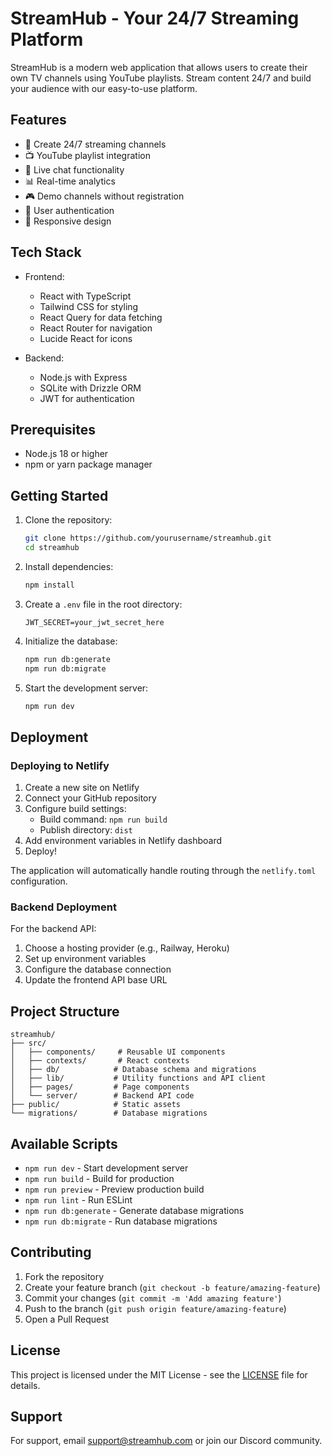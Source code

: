 # StreamHub - Your 24/7 Streaming Platform

StreamHub is a modern web application that allows users to create their own TV channels using YouTube playlists. Stream content 24/7 and build your audience with our easy-to-use platform.

## Features

- 🎥 Create 24/7 streaming channels
- 📺 YouTube playlist integration
- 💬 Live chat functionality
- 📊 Real-time analytics
- 🎮 Demo channels without registration
- 👥 User authentication
- 📱 Responsive design

## Tech Stack

- Frontend:
  - React with TypeScript
  - Tailwind CSS for styling
  - React Query for data fetching
  - React Router for navigation
  - Lucide React for icons

- Backend:
  - Node.js with Express
  - SQLite with Drizzle ORM
  - JWT for authentication

## Prerequisites

- Node.js 18 or higher
- npm or yarn package manager

## Getting Started

1. Clone the repository:
   ```bash
   git clone https://github.com/yourusername/streamhub.git
   cd streamhub
   ```

2. Install dependencies:
   ```bash
   npm install
   ```

3. Create a `.env` file in the root directory:
   ```env
   JWT_SECRET=your_jwt_secret_here
   ```

4. Initialize the database:
   ```bash
   npm run db:generate
   npm run db:migrate
   ```

5. Start the development server:
   ```bash
   npm run dev
   ```

## Deployment

### Deploying to Netlify

1. Create a new site on Netlify
2. Connect your GitHub repository
3. Configure build settings:
   - Build command: `npm run build`
   - Publish directory: `dist`
4. Add environment variables in Netlify dashboard
5. Deploy!

The application will automatically handle routing through the `netlify.toml` configuration.

### Backend Deployment

For the backend API:

1. Choose a hosting provider (e.g., Railway, Heroku)
2. Set up environment variables
3. Configure the database connection
4. Update the frontend API base URL

## Project Structure

```
streamhub/
├── src/
│   ├── components/     # Reusable UI components
│   ├── contexts/       # React contexts
│   ├── db/            # Database schema and migrations
│   ├── lib/           # Utility functions and API client
│   ├── pages/         # Page components
│   └── server/        # Backend API code
├── public/            # Static assets
└── migrations/        # Database migrations
```

## Available Scripts

- `npm run dev` - Start development server
- `npm run build` - Build for production
- `npm run preview` - Preview production build
- `npm run lint` - Run ESLint
- `npm run db:generate` - Generate database migrations
- `npm run db:migrate` - Run database migrations

## Contributing

1. Fork the repository
2. Create your feature branch (`git checkout -b feature/amazing-feature`)
3. Commit your changes (`git commit -m 'Add amazing feature'`)
4. Push to the branch (`git push origin feature/amazing-feature`)
5. Open a Pull Request

## License

This project is licensed under the MIT License - see the [LICENSE](LICENSE) file for details.

## Support

For support, email support@streamhub.com or join our Discord community.